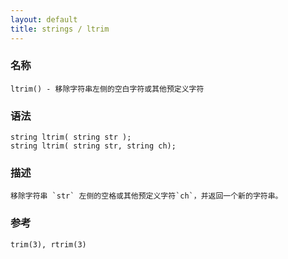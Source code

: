 ```yaml
---
layout: default
title: strings / ltrim
---
```


### 名称

    ltrim() - 移除字符串左侧的空白字符或其他预定义字符

### 语法

    string ltrim( string str );
    string ltrim( string str, string ch);

### 描述

    移除字符串 `str` 左侧的空格或其他预定义字符`ch`，并返回一个新的字符串。

### 参考

    trim(3), rtrim(3)
